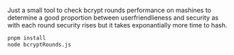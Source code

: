 Just a small tool to check bcrypt rounds performance on mashines to determine a good proportion between userfriendlieness and security as with each round security rises but it takes exponantially more time to hash.

```bash
pnpm install
node bcryptRounds.js
```


